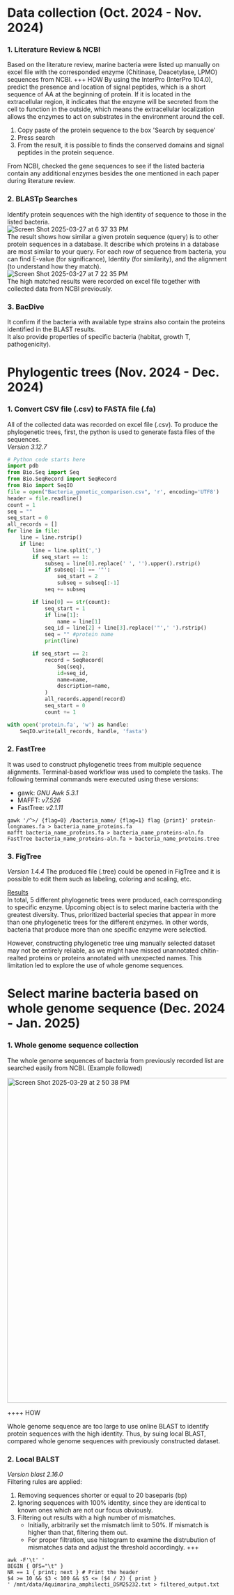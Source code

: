 # Data collection (Oct. 2024 - Nov. 2024)
### 1. Literature Review & NCBI
Based on the literature review, marine bacteria were listed up manually on excel file with the corresponded enzyme (Chitinase, Deacetylase, LPMO) sequences from NCBI.  +++ HOW
By using the InterPro (InterPro 104.0), predict the presence and location of signal peptides, which is a short sequence of AA at the beginning of protein. If it is located in the extracellular region, it indicates that the enzyme will be secreted from the cell to function in the outside, which means the extracellular localization allows the enzymes to act on substrates in the environment around the cell.
  1. Copy paste of the protein sequence to the box 'Search by sequence'
  2. Press search
  3. From the result, it is possible to finds the conserved domains and signal peptides in the protein sequence.

From NCBI, checked the gene sequences to see if the listed bacteria contain any additional enzymes besides the one mentioned in each paper during literature review.

### 2. BLASTp Searches
Identify protein sequences with the high identity of sequence to those in the listed bacteria.  
![Screen Shot 2025-03-27 at 6 37 33 PM](https://github.com/user-attachments/assets/1205a98b-5857-46aa-a8e9-c6b369024217)  
The result shows how similar a given protein sequence (query) is to other protein sequences in a database. It describe which proteins in a database are most similar to your query. 
For each row of sequence from bacteria, you can find E-value (for significance), Identity (for similarity), and the alignment (to understand how they match).  
![Screen Shot 2025-03-27 at 7 22 35 PM](https://github.com/user-attachments/assets/49c74cea-8be5-48f5-bf25-b75ccaf67dba)  
The high matched results were recorded on excel file together with collected data from NCBI previously.

### 3. BacDive
It confirm if the bacteria with available type strains also contain the proteins identified in the BLAST results.  
It also provide properties of specific bacteria (habitat, growth T, pathogenicity).  

# Phylogentic trees (Nov. 2024 - Dec. 2024)
### 1. Convert CSV file (.csv) to FASTA file (.fa)
All of the collected data was recorded on excel file (.csv). To produce the phylogenetic trees, first, the python is used to generate fasta files of the sequences.  
_Version 3.12.7_
```python
# Python code starts here
import pdb
from Bio.Seq import Seq
from Bio.SeqRecord import SeqRecord
from Bio import SeqIO
file = open("Bacteria_genetic_comparison.csv", 'r', encoding='UTF8')
header = file.readline()
count = 1
seq = ""
seq_start = 0
all_records = []
for line in file:
    line = line.rstrip()
    if line:
        line = line.split(',')
        if seq_start == 1:
            subseq = line[0].replace(' ', '').upper().rstrip()
            if subseq[-1] == '"':
                seq_start = 2
                subseq = subseq[:-1]
            seq += subseq

        if line[0] == str(count):
            seq_start = 1
            if line[1]:
                name = line[1]
            seq_id = line[2] + line[3].replace('"',' ').rstrip()
            seq = "" #protein name
            print(line)

        if seq_start == 2:
            record = SeqRecord(
                Seq(seq),
                id=seq_id,
                name=name,
                description=name,
            )
            all_records.append(record)
            seq_start = 0
            count += 1

with open('protein.fa', 'w') as handle:
    SeqIO.write(all_records, handle, 'fasta')
```

### 2. FastTree 
It was used to construct phylogenetic trees from multiple sequence alignments. 
Terminal-based workflow was used to complete the tasks. 
The following terminal commands were executed using these versions:

- gawk: _GNU Awk 5.3.1_
- MAFFT: _v7.526_
- FastTree: _v2.1.11_

```shell
gawk '/^>/ {flag=0} /bacteria_name/ {flag=1} flag {print}' protein-longnames.fa > bacteria_name_proteins.fa
mafft bacteria_name_proteins.fa > bacteria_name_proteins-aln.fa
FastTree bacteria_name_proteins-aln.fa > bacteria_name_proteins.tree
```
### 3. FigTree
_Version 1.4.4_
The produced file (.tree) could be opened in FigTree and it is possible to edit them such as labeling, coloring and scaling, etc.  

<ins>Results</ins>  
In total, 5 different phylogenetic trees were produced, each corresponding to specific enzyme. Upcoming object is to select marine bacteria with the greatest diversity. Thus, prioritized bacterial species that appear in more than one phylogenetic trees for the different enzymes. In other words, bacteria that produce more than one specific enzyme were selectied.  

However, constructing phylogenetic tree uing manually selected dataset may not be entirely reliable, as we might have missed unannotated chitin-realted proteins or proteins annotated with unexpected names. This limitation led to explore the use of whole genome sequences.  

# Select marine bacteria based on whole genome sequence (Dec. 2024 - Jan. 2025)
### 1. Whole genome sequence collection
The whole genome sequences of bacteria from previously recorded list are searched easily from NCBI. (Example followed)  

<img width="744" alt="Screen Shot 2025-03-29 at 2 50 38 PM" src="https://github.com/user-attachments/assets/60187cd6-100e-4987-b3c4-ddaa9f71a751" />

++++ HOW

Whole genome sequence are too large to use online BLAST to identify protein sequences with the high identity. Thus, by suing local BLAST, compared whole genome sequences with previously constructed dataset.

### 2. Local BALST
_Version blast 2.16.0_  
Filtering rules are applied:  
  1. Removing sequences shorter or equal to 20 baseparis (bp)
  2. Ignoring sequences with 100% identity, since they are identical to known ones which are not our focus obviously.
  3. Filtering out results with a high number of mismatches.
     * Initially, arbitrarily set the mismatch limit to 50%. If mismatch is higher than that, filtering them out.
     * For proper filtration, use histogram to examine the distrubution of mismatches data and adjust the threshold accordingly. +++

```shell
awk -F'\t' '
BEGIN { OFS="\t" }
NR == 1 { print; next } # Print the header
$4 >= 10 && $3 < 100 && $5 <= ($4 / 2) { print }
' /mnt/data/Aquimarina_amphilecti_DSM25232.txt > filtered_output.txt
```


























